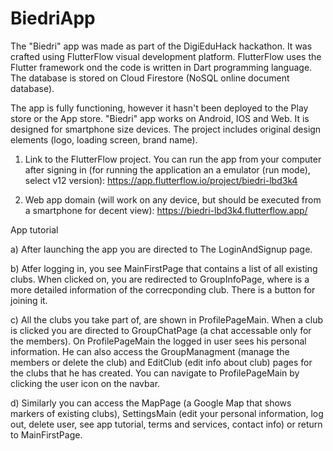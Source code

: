 # BiedriApp
The "Biedri" app was made as part of the DigiEduHack hackathon. It was crafted using FlutterFlow visual development platform. FlutterFlow uses the Flutter framework ond the code is written in Dart programming language. The database is stored on Cloud Firestore (NoSQL online document database).

The app is fully functioning, however it hasn't been deployed to the Play store or the App store. "Biedri" app works on Android, IOS and Web. It is designed for smartphone size devices. The project includes original design elements (logo, loading screen, brand name).

1) Link to the FlutterFlow project. You can run the app from your computer after signing in (for running the application an a emulator (run mode), select v12 version):
https://app.flutterflow.io/project/biedri-lbd3k4

2) Web app domain (will work on any device, but should be executed from a smartphone for decent view):
https://biedri-lbd3k4.flutterflow.app/

App tutorial

a) After launching the app you are directed to The LoginAndSignup page. 

b) Atfer logging in, you see MainFirstPage that contains a list of all existing clubs. When clicked on, you are redirected to GroupInfoPage, where is a more detailed information of the correcponding club. There is a button for joining it. 

c) All the clubs you take part of, are shown in ProfilePageMain. When a club is clicked you are directed to GroupChatPage (a chat accessable only for the members). On ProfilePageMain the logged in user sees his personal information. He can also access the GroupManagment (manage the members or delete the club) and EditClub (edit info about club) pages for the clubs that he has created. You can navigate to ProfilePageMain by clicking the user icon on the navbar. 

d) Similarly you can access the MapPage (a Google Map that shows markers of existing clubs), SettingsMain (edit your personal information, log out, delete user, see app tutorial, terms and services, contact info) or return to MainFirstPage.

